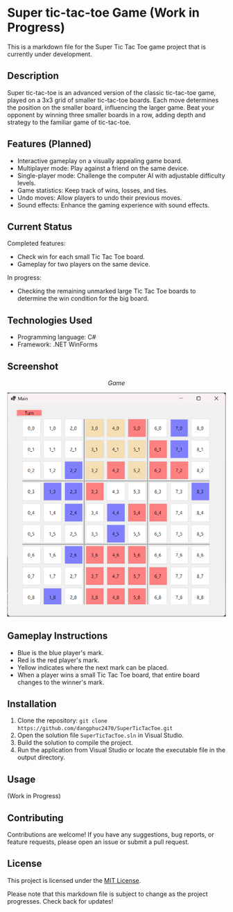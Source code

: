 # Super tic-tac-toe Game (Work in Progress)

This is a markdown file for the Super Tic Tac Toe game project that is currently under development.

## Description

Super tic-tac-toe is an advanced version of the classic tic-tac-toe game, played on a 3x3 grid of smaller tic-tac-toe boards. Each move determines the position on the smaller board, influencing the larger game. Beat your opponent by winning three smaller boards in a row, adding depth and strategy to the familiar game of tic-tac-toe.

## Features (Planned)

- Interactive gameplay on a visually appealing game board.
- Multiplayer mode: Play against a friend on the same device.
- Single-player mode: Challenge the computer AI with adjustable difficulty levels.
- Game statistics: Keep track of wins, losses, and ties.
- Undo moves: Allow players to undo their previous moves.
- Sound effects: Enhance the gaming experience with sound effects.

## Current Status

Completed features:

- Check win for each small Tic Tac Toe board.
- Gameplay for two players on the same device.

In progress:

- Checking the remaining unmarked large Tic Tac Toe boards to determine the win condition for the big board.

## Technologies Used

- Programming language: C#
- Framework: .NET WinForms

## Screenshot
<center><i>Game</i></center>

![screenshot](screenshot.png)

## Gameplay Instructions

- Blue is the blue player's mark.
- Red is the red player's mark.
- Yellow indicates where the next mark can be placed.
- When a player wins a small Tic Tac Toe board, that entire board changes to the winner's mark.

## Installation

1. Clone the repository: `git clone https://github.com/dangphuc2470/SuperTicTacToe.git`
2. Open the solution file `SuperTicTacToe.sln` in Visual Studio.
3. Build the solution to compile the project.
4. Run the application from Visual Studio or locate the executable file in the output directory.
   
## Usage

(Work in Progress)

## Contributing

Contributions are welcome! If you have any suggestions, bug reports, or feature requests, please open an issue or submit a pull request.

## License

This project is licensed under the [MIT License](LICENSE).

Please note that this markdown file is subject to change as the project progresses. Check back for updates!
